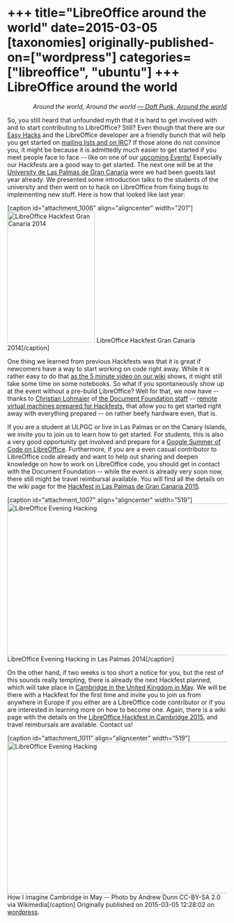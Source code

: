 +++
title="LibreOffice around the world"
date=2015-03-05
[taxonomies]
originally-published-on=["wordpress"]
categories=["libreoffice", "ubuntu"]
+++
LibreOffice around the world
============================

<p style="text-align:right;"><em>Around the world, Around the world</em>
<a href="https://www.youtube.com/watch?v=s9MszVE7aR4"><em> — Daft Punk, Around the world</em></a></p>
<p style="text-align:left;">So, you still heard that unfounded myth that it is hard to get involved with and to start contributing to LibreOffice? Still? Even though that there are our <a href="https://wiki.documentfoundation.org/Development/Easy_Hacks">Easy Hacks</a> and the LibreOffice developer are a friendly bunch that will help you get started on <a href="http://www.libreoffice.org/community/developers/">mailing lists and on IRC</a>? If those alone do not convince you, it might be because it is admittedly much easier to get started if you meet people face to face -- like on one of our <a href="https://wiki.documentfoundation.org/Events">upcoming Events!</a> Especially our Hackfests are a good way to get started. The next one will be at the <a href="http://ulpgc.es/">University de Las Palmas de Gran Canaria</a> were we had been guests last year already. We presented some introduction talks to the students of the university and then went on to hack on LibreOffice from fixing bugs to implementing new stuff. Here is how that looked like last year:</p>


[caption id="attachment_1006" align="aligncenter" width="201"]<a href="https://skyfromme.files.wordpress.com/2015/03/dsc08467.jpg"><img class="size-medium wp-image-1006" src="https://skyfromme.files.wordpress.com/2015/03/dsc08467.jpg?w=201" alt="LibreOffice Hackfest Gran Canaria 2014" width="201" height="300" /></a> LibreOffice Hackfest Gran Canaria 2014[/caption]
<p style="text-align:left;">One thing we learned from previous Hackfests was that it is great if newcomers have a way to start working on code right away. While it is rather easy to do that <a href="https://wiki.documentfoundation.org/Development/BuildingOnLinux#First_Build_Video_Tutorial">as the 5 minute video on our wiki</a> shows, it might still take some time on some notebooks. So what if you spontaneously show up at the event without a pre-build LibreOffice? Well for that, we now have -- thanks to <a href="http://blog.documentfoundation.org/2014/12/24/behind-the-scenes-at-tdf-release-engineering/">Christian Lohmaier</a> of<a href="http://www.documentfoundation.org/foundation/staff/"> the Document Foundation staff</a> -- <a href="https://wiki.documentfoundation.org/Hackfests/VMs/Using_a_VM">remote virtual machines prepared for Hackfests</a>, that allow you to get started right away with everything prepared -- on rather beefy hardware even, that is.</p>
<p style="text-align:left;">If you are a student at ULPGC or live in Las Palmas or on the Canary Islands, we invite you to join us to learn how to get started. For students, this is also a very good opportunity get involved and prepare for a <a href="https://wiki.documentfoundation.org/Development/GSoC">Google Summer of Code on LibreOffice</a>. Furthermore, if you are a even casual contributor to LibreOffice code already and want to help out sharing and deepen knowledge on how to work on LibreOffice code, you should get in contact with the Document Foundation -- while the event is already very soon now, there still might be travel reimbursal available. You will find all the details on the wiki page for the <a href="https://wiki.documentfoundation.org/Hackfest/GranCanaria2015">Hackfest in Las Palmas de Gran Canaria 2015</a>.</p>


[caption id="attachment_1007" align="aligncenter" width="519"]<a href="https://skyfromme.files.wordpress.com/2015/03/dsc08470.jpg"><img class="wp-image-1007 size-large" src="https://skyfromme.files.wordpress.com/2015/03/dsc08470.jpg?w=519" alt="LibreOffice Evening Hacking" width="519" height="347" /></a> LibreOffice Evening Hacking in Las Palmas 2014[/caption]
<p style="text-align:left;">On the other hand, if two weeks is too short a notice for you, but the rest of this sounds really tempting, there is already the next Hackfest planned, which will take place in <a href="https://wiki.documentfoundation.org/Hackfest/Cambridge2015">Cambridge in the United Kingdom in May</a>. We will be there with a Hackfest for the first time and invite you to join us from anywhere in Europe if you either are a LibreOffice code contributor or if you are interested in learning more on how to become one. Again, there is a wiki page with the details on the <a href="https://wiki.documentfoundation.org/Hackfest/Cambridge2015">LibreOffice Hackfest in Cambridge 2015</a>, and travel reimbursals are available. Contact us!</p>

[caption id="attachment_1011" align="aligncenter" width="519"]<a href="https://skyfromme.files.wordpress.com/2015/03/kingscollegechapelwest.jpg"><img class="size-large wp-image-1011" src="https://skyfromme.files.wordpress.com/2015/03/kingscollegechapelwest.jpg?w=519" alt="LibreOffice Evening Hacking" width="519" height="347" /></a> How I imagine Cambridge in May -- Photo by Andrew Dunn CC-BY-SA 2.0 via Wikimedia[/caption]
Originally published on 2015-03-05 12:28:02 on [wordpress](https://skyfromme.wordpress.com/2015/03/05/libreoffice-around-the-world/).
